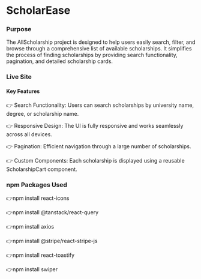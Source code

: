 # ScholarEase

### Purpose

The AllScholarship project is designed to help users easily search, filter, and browse through a comprehensive list of available scholarships. It simplifies the process of finding scholarships by providing search functionality, pagination, and detailed scholarship cards.

### Live Site

#### Key Features

👉 Search Functionality: Users can search scholarships by university name, degree, or scholarship name.

👉 Responsive Design: The UI is fully responsive and works seamlessly across all devices.

👉 Pagination: Efficient navigation through a large number of scholarships.

👉 Custom Components: Each scholarship is displayed using a reusable ScholarshipCart component.

### npm Packages Used

👉npm install react-icons

👉npm install @tanstack/react-query

👉npm install axios

👉npm install @stripe/react-stripe-js

👉npm install react-toastify

👉npm install swiper
